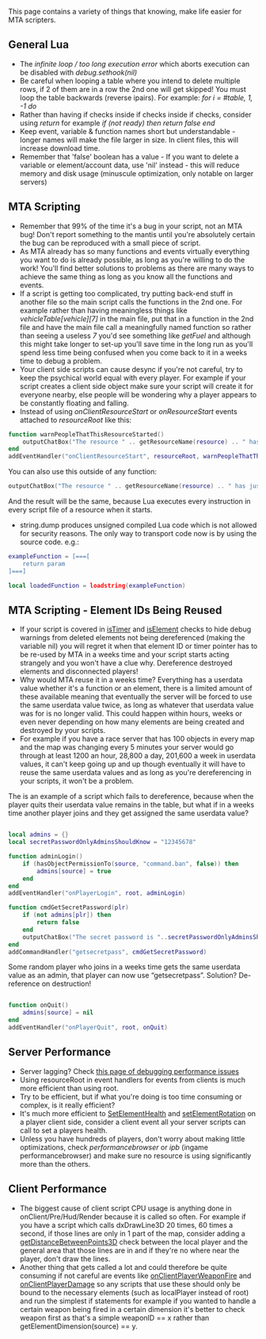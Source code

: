 This page contains a variety of things that knowing, make life easier for MTA scripters.

General Lua
-----------

-   The *infinite loop / too long execution error* which aborts execution can be disabled with *debug.sethook(nil)*
-   Be careful when looping a table where you intend to delete multiple rows, if 2 of them are in a row the 2nd one will get skipped! You must loop the table backwards (reverse ipairs). For example: *for i = \#table, 1, -1 do*
-   Rather than having if checks inside if checks inside if checks, consider using *return* for example *if (not ready) then return false end*
-   Keep event, variable & function names short but understandable - longer names will make the file larger in size. In client files, this will increase download time.
-   Remember that 'false' boolean has a value - If you want to delete a variable or element/account data, use 'nil' instead - this will reduce memory and disk usage (minuscule optimization, only notable on larger servers)

MTA Scripting
-------------

-   Remember that 99% of the time it's a bug in your script, not an MTA bug! Don't report something to the mantis until you're absolutely certain the bug can be reproduced with a small piece of script.
-   As MTA already has so many functions and events virtually everything you want to do is already possible, as long as you're willing to do the work! You'll find better solutions to problems as there are many ways to achieve the same thing as long as you know all the functions and events.
-   If a script is getting too complicated, try putting back-end stuff in another file so the main script calls the functions in the 2nd one. For example rather than having meaningless things like *vehicleTable\[vehicle\]\[7\]* in the main file, put that in a function in the 2nd file and have the main file call a meaningfully named function so rather than seeing a useless *7* you'd see something like *getFuel* and although this might take longer to set-up you'll save time in the long run as you'll spend less time being confused when you come back to it in a weeks time to debug a problem.
-   Your client side scripts can cause desync if you're not careful, try to keep the psychical world equal with every player. For example if your script creates a client side object make sure your script will create it for everyone nearby, else people will be wondering why a player appears to be constantly floating and falling.
-   Instead of using *onClientResourceStart* or *onResourceStart* events attached to *resourceRoot* like this:

``` lua
function warnPeopleThatThisResourceStarted()
    outputChatBox("The resource " .. getResourceName(resource) .. " has just started!", 0, 255, 0)
end
addEventHandler("onClientResourceStart", resourceRoot, warnPeopleThatThisResourceStarted)
```

You can also use this outside of any function:

``` lua
outputChatBox("The resource " .. getResourceName(resource) .. " has just started!", 0, 255, 0)
```

And the result will be the same, because Lua executes every instruction in every script file of a resource when it starts.

-   string.dump produces unsigned compiled Lua code which is not allowed for security reasons. The only way to transport code now is by using the source code. e.g.:

``` lua
exampleFunction = [===[
    return param
]===]

local loadedFunction = loadstring(exampleFunction)
```

MTA Scripting - Element IDs Being Reused
----------------------------------------

-   If your script is covered in [isTimer](/docs/istimer.md "wikilink") and [isElement](/docs/iselement.md "wikilink") checks to hide debug warnings from deleted elements not being dereferenced (making the variable nil) you will regret it when that element ID or timer pointer has to be re-used by MTA in a weeks time and your script starts acting strangely and you won't have a clue why. Dereference destroyed elements and disconnected players!
-   Why would MTA reuse it in a weeks time? Everything has a userdata value whether it's a function or an element, there is a limited amount of these available meaning that eventually the server will be forced to use the same userdata value twice, as long as whatever that userdata value was for is no longer valid. This could happen within hours, weeks or even never depending on how many elements are being created and destroyed by your scripts.
-   For example if you have a race server that has 100 objects in every map and the map was changing every 5 minutes your server would go through at least 1200 an hour, 28,800 a day, 201,600 a week in userdata values, it can't keep going up and up though eventually it will have to reuse the same userdata values and as long as you're dereferencing in your scripts, it won't be a problem.

The is an example of a script which fails to dereference, because when the player quits their userdata value remains in the table, but what if in a weeks time another player joins and they get assigned the same userdata value?

``` lua

local admins = {}
local secretPasswordOnlyAdminsShouldKnow = "12345678"

function adminLogin()
    if (hasObjectPermissionTo(source, "command.ban", false)) then
        admins[source] = true
    end
end
addEventHandler("onPlayerLogin", root, adminLogin)

function cmdGetSecretPassword(plr)
    if (not admins[plr]) then
        return false
    end
    outputChatBox("The secret password is "..secretPasswordOnlyAdminsShouldKnow, plr)
end
addCommandHandler("getsecretpass", cmdGetSecretPassword)
```

Some random player who joins in a weeks time gets the same userdata value as an admin, that player can now use “getsecretpass”. Solution? De-reference on destruction!

``` lua

function onQuit()
    admins[source] = nil
end
addEventHandler("onPlayerQuit", root, onQuit)
```

Server Performance
------------------

-   Server lagging? Check [this page of debugging performance issues](/docs/debugging#debugging_performance_issues.md "wikilink")
-   Using resourceRoot in event handlers for events from clients is much more efficient than using root.
-   Try to be efficient, but if what you're doing is too time consuming or complex, is it really efficient?
-   It's much more efficient to [SetElementHealth](/docs/setelementhealth.md "wikilink") and [setElementRotation](/docs/setelementrotation.md "wikilink") on a player client side, consider a client event all your server scripts can call to set a players health.
-   Unless you have hundreds of players, don't worry about making little optimizations, check *performancebrowser* or *ipb* (ingame performancebrowser) and make sure no resource is using significantly more than the others.

Client Performance
------------------

-   The biggest cause of client script CPU usage is anything done in onClient/Pre/Hud/Render because it is called so often. For example if you have a script which calls dxDrawLine3D 20 times, 60 times a second, if those lines are only in 1 part of the map, consider adding a [getDistanceBetweenPoints3D](/docs/getdistancebetweenpoints3d.md "wikilink") check between the local player and the general area that those lines are in and if they're no where near the player, don't draw the lines.
-   Another thing that gets called a lot and could therefore be quite consuming if not careful are events like [onClientPlayerWeaponFire](/docs/onclientplayerweaponfire.md "wikilink") and [onClientPlayerDamage](/docs/onclientplayerdamage.md "wikilink") so any scripts that use these should only be bound to the necessary elements (such as localPlayer instead of root) and run the simplest if statements for example if you wanted to handle a certain weapon being fired in a certain dimension it's better to check weapon first as that's a simple weaponID == x rather than getElementDimension(source) == y.
